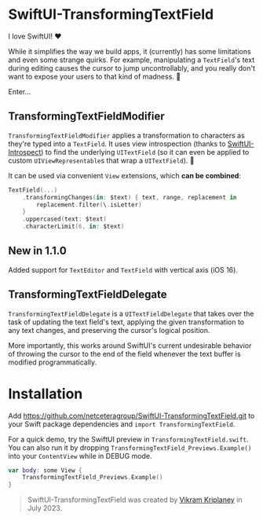 
# SwiftUI-TransformingTextField

I love SwiftUI! ❤️

While it simplifies the way we build apps, it (currently) has some limitations and even some strange quirks. For example, manipulating a `TextField`'s text during editing causes the cursor to jump uncontrollably, and you really don't want to expose your users to that kind of madness. 🤪

Enter...

## TransformingTextFieldModifier

`TransformingTextFieldModifier` applies a transformation to characters as they're typed into a `TextField`.
It uses view introspection (thanks to [SwiftUI-Introspect](https://github.com/siteline/SwiftUI-Introspect)) to find the underlying `UITextField` (so it can even be applied to custom `UIViewRepresentable`s that wrap a `UITextField`). 🎁

It can be used via convenient `View` extensions, which **can be combined**:

```swift
TextField(...)
    .transformingChanges(in: $text) { text, range, replacement in
        replacement.filter(\.isLetter)
    }
    .uppercased(text: $text)
    .characterLimit(6, in: $text)

```

## New in 1.1.0

Added support for `TextEditor` and `TextField` with vertical axis (iOS 16).

## TransformingTextFieldDelegate

`TransformingTextFieldDelegate` is a `UITextFieldDelegate` that takes over the task of updating the text field's text, applying the given transformation to any text changes, and preserving the cursor's logical position.

More importantly, this works around SwiftUI's current undesirable behavior of throwing the cursor to the end of the field whenever the text buffer is modified programmatically.

# Installation

Add https://github.com/netceteragroup/SwiftUI-TransformingTextField.git to your Swift package dependencies and `import TransformingTextField`.

For a quick demo, try the SwiftUI preview in `TransformingTextField.swift`. You can also run it by dropping `TransformingTextField_Previews.Example()` into your `ContentView` while in DEBUG mode.

```swift
var body: some View {
    TransformingTextField_Previews.Example()
}
```

> SwiftUI-TransformingTextField was created by [Vikram Kriplaney](https://github.com/markiv) in July 2023.
